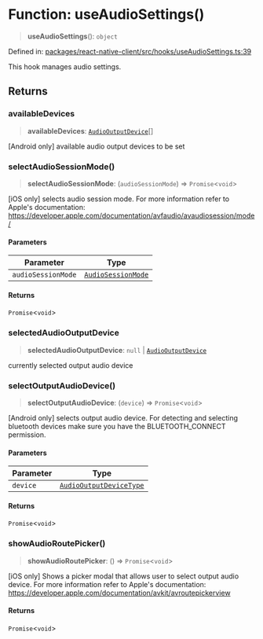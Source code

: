 # Function: useAudioSettings()

> **useAudioSettings**(): `object`

Defined in: [packages/react-native-client/src/hooks/useAudioSettings.ts:39](https://github.com/fishjam-cloud/mobile-client-sdk/blob/b59d08631f5fbe1fa162c766a63916c14024e0d4/packages/react-native-client/src/hooks/useAudioSettings.ts#L39)

This hook manages audio settings.

## Returns

### availableDevices

> **availableDevices**: [`AudioOutputDevice`](../type-aliases/AudioOutputDevice.md)[]

[Android only] available audio output devices to be set

### selectAudioSessionMode()

> **selectAudioSessionMode**: (`audioSessionMode`) => `Promise`\<`void`\>

[iOS only] selects audio session mode. For more information refer to Apple's documentation:
 <https://developer.apple.com/documentation/avfaudio/avaudiosession/mode/>

#### Parameters

| Parameter | Type |
| ------ | ------ |
| `audioSessionMode` | [`AudioSessionMode`](../type-aliases/AudioSessionMode.md) |

#### Returns

`Promise`\<`void`\>

### selectedAudioOutputDevice

> **selectedAudioOutputDevice**: `null` \| [`AudioOutputDevice`](../type-aliases/AudioOutputDevice.md)

currently selected output audio device

### selectOutputAudioDevice()

> **selectOutputAudioDevice**: (`device`) => `Promise`\<`void`\>

[Android only] selects output audio device.
For detecting and selecting bluetooth devices make sure you have the BLUETOOTH_CONNECT permission.

#### Parameters

| Parameter | Type |
| ------ | ------ |
| `device` | [`AudioOutputDeviceType`](../type-aliases/AudioOutputDeviceType.md) |

#### Returns

`Promise`\<`void`\>

### showAudioRoutePicker()

> **showAudioRoutePicker**: () => `Promise`\<`void`\>

[iOS only] Shows a picker modal that allows user to select output audio device. For more
information refer to Apple's documentation: <https://developer.apple.com/documentation/avkit/avroutepickerview>

#### Returns

`Promise`\<`void`\>
